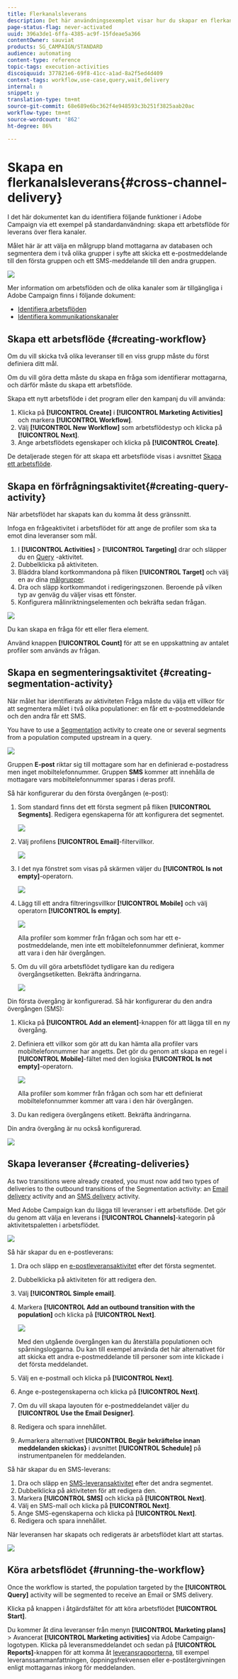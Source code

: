 ```yaml
---
title: Flerkanalsleverans
description: Det här användningsexemplet visar hur du skapar en flerkanalsleverans
page-status-flag: never-activated
uuid: 396a3de1-6ffa-4385-ac9f-15fdeae5a366
contentOwner: sauviat
products: SG_CAMPAIGN/STANDARD
audience: automating
content-type: reference
topic-tags: execution-activities
discoiquuid: 377821e6-69f8-41cc-a1ad-8a2f5ed4d409
context-tags: workflow,use-case,query,wait,delivery
internal: n
snippet: y
translation-type: tm+mt
source-git-commit: 68e689e6bc362f4e948593c3b251f3825aab20ac
workflow-type: tm+mt
source-wordcount: '862'
ht-degree: 86%

---
```



# Skapa en flerkanalsleverans{#cross-channel-delivery}

I det här dokumentet kan du identifiera följande funktioner i Adobe Campaign via ett exempel på standardanvändning: skapa ett arbetsflöde för leverans över flera kanaler.

Målet här är att välja en målgrupp bland mottagarna av databasen och segmentera dem i två olika grupper i syfte att skicka ett e-postmeddelande till den första gruppen och ett SMS-meddelande till den andra gruppen.

![](assets/wkf_segment_overview.png)

Mer information om arbetsflöden och de olika kanaler som är tillgängliga i Adobe Campaign finns i följande dokument:

* [Identifiera arbetsflöden](../../automating/using/get-started-workflows.md)
* [Identifiera kommunikationskanaler](../../channels/using/get-started-communication-channels.md)

## Skapa ett arbetsflöde {#creating-workflow}

Om du vill skicka två olika leveranser till en viss grupp måste du först definiera ditt mål.

Om du vill göra detta måste du skapa en fråga som identifierar mottagarna, och därför måste du skapa ett arbetsflöde.

Skapa ett nytt arbetsflöde i det program eller den kampanj du vill använda:

1. Klicka på **[!UICONTROL Create]** i **[!UICONTROL Marketing Activities]** och markera **[!UICONTROL Workflow]**.
1. Välj **[!UICONTROL New Workflow]** som arbetsflödestyp och klicka på **[!UICONTROL Next]**.
1. Ange arbetsflödets egenskaper och klicka på **[!UICONTROL Create]**.

De detaljerade stegen för att skapa ett arbetsflöde visas i avsnittet [Skapa ett arbetsflöde](../../automating/using/building-a-workflow.md).

## Skapa en förfrågningsaktivitet{#creating-query-activity}

När arbetsflödet har skapats kan du komma åt dess gränssnitt.

Infoga en frågeaktivitet i arbetsflödet för att ange de profiler som ska ta emot dina leveranser som mål.

1. I **[!UICONTROL Activities]** > **[!UICONTROL Targeting]** drar och släpper du en [Query](../../automating/using/query.md) -aktivitet.
1. Dubbelklicka på aktiviteten.
1. Bläddra bland kortkommandona på fliken **[!UICONTROL Target]** och välj en av dina [målgrupper](../../audiences/using/about-audiences.md).
1. Dra och släpp kortkommandot i redigeringszonen. Beroende på vilken typ av genväg du väljer visas ett fönster.
1. Konfigurera målinriktningselementen och bekräfta sedan frågan.

![](assets/wkf_segment_query.png)

Du kan skapa en fråga för ett eller flera element.

Använd knappen **[!UICONTROL Count]** för att se en uppskattning av antalet profiler som används av frågan.

## Skapa en segmenteringsaktivitet {#creating-segmentation-activity}

När målet har identifierats av aktiviteten Fråga måste du välja ett villkor för att segmentera målet i två olika populationer: en får ett e-postmeddelande och den andra får ett SMS.

You have to use a [Segmentation](../../automating/using/segmentation.md) activity to create one or several segments from a population computed upstream in a query.

![](assets/wkf_segment_activity.png)

Gruppen **E-post** riktar sig till mottagare som har en definierad e-postadress men inget mobiltelefonnummer. Gruppen **SMS** kommer att innehålla de mottagare vars mobiltelefonnummer sparas i deras profil.

Så här konfigurerar du den första övergången (e-post):

1. Som standard finns det ett första segment på fliken **[!UICONTROL Segments]**. Redigera egenskaperna för att konfigurera det segmentet.

   ![](assets/wkf_segment_properties.png)

1. Välj profilens **[!UICONTROL Email]**-filtervillkor.

   ![](assets/wkf_segment_email.png)

1. I det nya fönstret som visas på skärmen väljer du **[!UICONTROL Is not empty]**-operatorn.

   ![](assets/wkf_segment_email_not_empty.png)

1. Lägg till ett andra filtreringsvillkor **[!UICONTROL Mobile]** och välj operatorn **[!UICONTROL Is empty]**.

   ![](assets/wkf_segment_mobile_empty.png)

   Alla profiler som kommer från frågan och som har ett e-postmeddelande, men inte ett mobiltelefonnummer definierat, kommer att vara i den här övergången.

1. Om du vill göra arbetsflödet tydligare kan du redigera övergångsetiketten. Bekräfta ändringarna.

   ![](assets/wkf_segment_transition_label.png)

Din första övergång är konfigurerad. Så här konfigurerar du den andra övergången (SMS):

1. Klicka på **[!UICONTROL Add an element]**-knappen för att lägga till en ny övergång.
1. Definiera ett villkor som gör att du kan hämta alla profiler vars mobiltelefonnummer har angetts. Det gör du genom att skapa en regel i **[!UICONTROL Mobile]**-fältet med den logiska **[!UICONTROL Is not empty]**-operatorn.

   ![](assets/wkf_segment_mobile_not_empty.png)

   Alla profiler som kommer från frågan och som har ett definierat mobiltelefonnummer kommer att vara i den här övergången.

1. Du kan redigera övergångens etikett. Bekräfta ändringarna.

Din andra övergång är nu också konfigurerad.

![](assets/wkf_segment_transitions.png)

## Skapa leveranser {#creating-deliveries}

As two transitions were already created, you must now add two types of deliveries to the outbound transitions of the Segmentation activity: an [Email delivery](../../automating/using/email-delivery.md) activity and an [SMS delivery](../../automating/using/sms-delivery.md) activity.

Med Adobe Campaign kan du lägga till leveranser i ett arbetsflöde. Det gör du genom att välja en leverans i **[!UICONTROL Channels]**-kategorin på aktivitetspaletten i arbetsflödet.

![](assets/wkf_segment_deliveries1.png)

Så här skapar du en e-postleverans:

1. Dra och släpp en [e-postleveransaktivitet](../../automating/using/email-delivery.md) efter det första segmentet.
1. Dubbelklicka på aktiviteten för att redigera den.
1. Välj **[!UICONTROL Simple email]**.
1. Markera **[!UICONTROL Add an outbound transition with the population]** och klicka på **[!UICONTROL Next]**.

   ![](assets/wkf_segment_deliveries2.png)

   Med den utgående övergången kan du återställa populationen och spårningsloggarna. Du kan till exempel använda det här alternativet för att skicka ett andra e-postmeddelande till personer som inte klickade i det första meddelandet.

1. Välj en e-postmall och klicka på **[!UICONTROL Next]**.
1. Ange e-postegenskaperna och klicka på **[!UICONTROL Next]**.
1. Om du vill skapa layouten för e-postmeddelandet väljer du **[!UICONTROL Use the Email Designer]**.
1. Redigera och spara innehållet.
1. Avmarkera alternativet **[!UICONTROL Begär bekräftelse innan meddelanden skickas}** i avsnittet **[!UICONTROL Schedule]** på instrumentpanelen för meddelanden.

Så här skapar du en SMS-leverans:

1. Dra och släpp en [SMS-leveransaktivitet](../../automating/using/sms-delivery.md) efter det andra segmentet.
1. Dubbelklicka på aktiviteten för att redigera den.
1. Markera **[!UICONTROL SMS]** och klicka på **[!UICONTROL Next]**.
1. Välj en SMS-mall och klicka på **[!UICONTROL Next]**.
1. Ange SMS-egenskaperna och klicka på **[!UICONTROL Next]**.
1. Redigera och spara innehållet.

När leveransen har skapats och redigerats är arbetsflödet klart att startas.

![](assets/wkf_segment_deliveries.png)

## Köra arbetsflödet {#running-the-workflow}

Once the workflow is started, the population targeted by the **[!UICONTROL Query]** activity will be segmented to receive an Email or SMS delivery.

Klicka på knappen i åtgärdsfältet för att köra arbetsflödet **[!UICONTROL Start]**.

Du kommer åt dina leveranser från menyn **[!UICONTROL Marketing plans]** > Avancerat **[!UICONTROL Marketing activities]** via Adobe Campaign-logotypen. Klicka på leveransmeddelandet och sedan på **[!UICONTROL Reports]**-knappen för att komma åt [leveransrapporterna](../../reporting/using/about-dynamic-reports.md#accessing-dynamic-reports), till exempel leveranssammanfattningen, öppningsfrekvensen eller e-poståtergivningen enligt mottagarnas inkorg för meddelanden.

